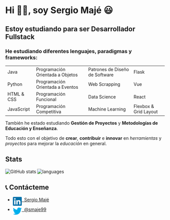 # Hi 👋🏼, soy Sergio Majé 😃

## Estoy estudiando para ser Desarrollador Fullstack

### He estudiando diferentes lenguajes, paradigmas y frameworks:


<table align="center">
  <tr>
    <td>Java</td>
    <td>Programación Orientada a Objetos</td>
    <td>Patrones de Diseño de Software</td>
    <td>Flask</td>
  </tr>
  <tr>
    <td>Python</td>
    <td>Programación Orientada a Eventos</td>
    <td>Web Scrapping</td>
    <td>Vue</td>
  </tr>
  <tr>
    <td>HTML & CSS</td>
    <td>Programación Funcional</td>
    <td>Data Science</td>
    <td>React</td>
  </tr>
  <tr>
    <td>JavaScript</td>
    <td>Programación Competitiva</td>
    <td>Machine Learning</td>
    <td>Flexbox & Grid Layout</td>
  </tr>
</table>

También he estado estudiando **Gestión de Proyectos** y **Metodologías de Educación y Enseñanza**.

Todo esto con el objetivo de **crear**, **contribuir** e **innovar** en *herramientas* y *proyectos* para mejorar la *educación* en general.

## Stats

![GitHub stats](https://github-readme-stats.vercel.app/api?username=smaje99&count_private=true&show_icons=true&theme=tokyonight&border_radius=20&hide=contribs) ![languages](https://github-readme-stats.vercel.app/api/top-langs/?username=smaje99&theme=tokyonight&border_radius=20&layout=compact)

## 📞 Contácteme

* [<img align="left" alt="Sergio Majé's LinkedIn" width="28px" src="images/linkedin.svg" /> &nbsp; Sergio Majé ][linkedin]

* [<img align="left" alt="Sergio Majé's Twitter" width="28px" src="images/twitter.svg" /> &nbsp; @smaje99 ][twitter]

[linkedin]: https://www.linkedin.com/in/sergio-majé/
[twitter]: https://twitter.com/smaje99
